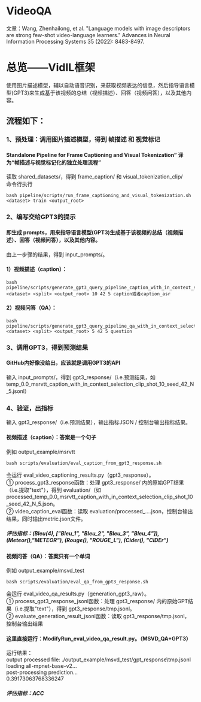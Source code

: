 # VideoQA
文章：Wang, Zhenhailong, et al. "Language models with image descriptors are strong few-shot video-language learners." Advances in Neural Information Processing Systems 35 (2022): 8483-8497.
# 总览——VidIL框架
使用图片描述模型，辅以自动语音识别，来获取视频表达的信息，然后指导语言模型(GPT3)来生成基于该视频的总结（视频描述）、回答（视频问答），以及其他内容。
## 流程如下：
### 1、预处理：调用图片描述模型，得到 帧描述 和 视觉标记
#### Standalone Pipeline for Frame Captioning and Visual Tokenization” 译为“帧描述与视觉标记化的独立处理流程”
读取 shared_datasets/，得到 frame_caption/ 和 visual_tokenization_clip/ <br>
命令行执行 
```
bash pipeline/scripts/run_frame_captioning_and_visual_tokenization.sh <dataset> train <output_root>
```

### 2、编写交给GPT3的提示
#### 即生成 prompts，用来指导语言模型(GPT3)生成基于该视频的总结（视频描述）、回答（视频问答），以及其他内容。
由上一步骤的结果，得到 input_prompts/。
#### 1）视频描述（caption）：
```
bash pipeline/scripts/generate_gpt3_query_pipeline_caption_with_in_context_selection.sh <dataset> <split> <output_root> 10 42 5 caption或者caption_asr
```
#### 2）视频问答（QA）：
```
bash pipeline/scripts/generate_gpt3_query_pipeline_qa_with_in_context_selection.sh <dataset> <split> <output_root> 5 42 5 question
```

### 3、调用GPT3，得到预测结果
#### GitHub内好像没给出，应该就是调用GPT3的API
输入 input_prompts/，得到 gpt3_response/（i.e.预测结果，如 temp_0.0_msrvtt_caption_with_in_context_selection_clip_shot_10_seed_42_N_5.jsonl）

### 4、验证，出指标
输入 gpt3_response/（i.e.预测结果），输出指标JSON / 控制台输出指标结果。
#### 视频描述（caption）：答案是一个句子
例如 output_example/msrvtt  
```
bash scripts/evaluation/eval_caption_from_gpt3_response.sh
```
会运行 eval_video_captioning_results.py（gpt3_response）。<br>
① process_gpt3_response函数：处理 gpt3_response/ 内的原始GPT结果（i.e.提取"text"），得到 evaluation/（如processed_temp_0.0_msrvtt_caption_with_in_context_selection_clip_shot_10_seed_42_N_5.json。  
② video_caption_eval函数：读取 evaluation/processed_....json，控制台输出结果，同时输出metric.json文件。  
##### 评估指标：(Bleu(4), ["Bleu_1", "Bleu_2", "Bleu_3", "Bleu_4"]), (Meteor(),"METEOR"), (Rouge(), "ROUGE_L"), (Cider(), "CIDEr")

#### 视频问答（QA）：答案只有一个单词
例如 output_example/msvd_test  
```
bash scripts/evaluation/eval_qa_from_gpt3_response.sh
```
会运行 eval_video_qa_results.py（generation_gpt3_raw）。<br>
① process_gpt3_response_jsonl函数：处理 gpt3_response/ 内的原始GPT结果（i.e.提取"text"），得到 gpt3_response/tmp.jsonl。  
② evaluate_generation_result_jsonl函数：读取 gpt3_response/tmp.jsonl，控制台输出结果
#### 这里直接运行：ModifyRun_eval_video_qa_result.py。（MSVD_QA+GPT3）
运行结果：  
output processed file: ./output_example/msvd_test/gpt_response\tmp.jsonl  
loading all-mpnet-base-v2...  
post-processing prediction...  
0.39173063768336247  
##### 评估指标：ACC